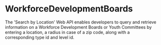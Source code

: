 # WorkforceDevelopmentBoards
The 'Search by Location' Web API enables developers to query and retrieve information on a Workforce Development Boards or Youth Committees by entering a location, a radius in case of a zip code, along with a corresponding type id and level id. 
